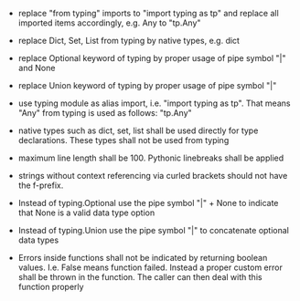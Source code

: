 - replace "from typing" imports to "import typing as tp" and replace all
  imported items accordingly, e.g. Any to "tp.Any"
- replace Dict, Set, List from typing by native types, e.g. dict
- replace Optional keyword of typing by proper usage of pipe symbol "|" and None
- replace Union keyword of typing by proper usage of pipe symbol "|"

- use typing module as alias import, i.e. "import typing as tp". That means
  "Any" from typing is used as follows: "tp.Any"
- native types such as dict, set, list shall be used directly for type
  declarations. These types shall not be used from typing
- maximum line length shall be 100. Pythonic linebreaks shall be applied
- strings without context referencing via curled brackets should not have the
  f-prefix.
- Instead of typing.Optional use the pipe symbol "|" + None to indicate that
  None is a valid data type option
- Instead of typing.Union use the pipe symbol "|" to concatenate optional data
  types
- Errors inside functions shall not be indicated by returning boolean values.
  I.e. False means function failed. Instead a proper custom error shall be
  thrown in the function. The caller can then deal with this function properly

